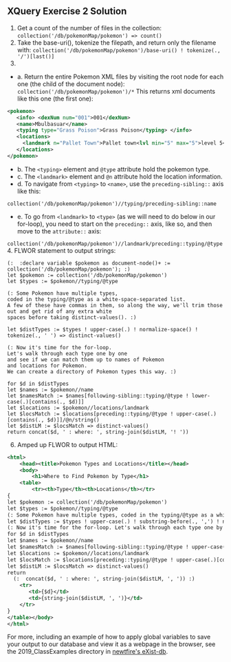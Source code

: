 ## XQuery Exercise 2 Solution

1. Get a count of the number of files in the collection: 
``
collection('/db/pokemonMap/pokemon') => count()
``
1. Take the base-uri(), tokenize the filepath, and return only the filename with:
``
collection('/db/pokemonMap/pokemon')/base-uri() ! tokenize(., '/')[last()]
``
1. 
  * a. Return the entire Pokemon XML files by visiting the root node for each one (the child of the document node): 
``
collection('/db/pokemonMap/pokemon')/*
``
This returns xml documents like this one (the first one): 
```xml
<pokemon> 
   <info> <dexNum num="001">001</dexNum>
   <name>Mbulbasuar</name> 
   <typing type="Grass Poison">Grass Poison</typing> </info> 
   <locations> 
     <landmark n="Pallet Town">Pallet town<lvl min="5" max="5">level 5</lvl> </landmark> 
   </locations> 
</pokemon>
```

  * b. The `<typing>` element and `@type` attribute hold the pokemon type. 
  * c. The `<landmark>` element and `@n` attribute hold the location information.
  * d. To navigate from `<typing>` to `<name>`, use the `preceding-sibling::` axis like this:

`` collection('/db/pokemonMap/pokemon')//typing/preceding-sibling::name
``
  * e.  To go from `<landmark>` to `<type>` (as we will need to do below in our for-loop), you need to start on the `preceding::` axis, like so, and then move to the `attribute::` axis: 

``
collection('/db/pokemonMap/pokemon')//landmark/preceding::typing/@type
``  
4. FLWOR statement to output strings:   

```
(:  :declare variable $pokemon as document-node()+ := collection('/db/pokemonMap/pokemon'); :)
let $pokemon := collection('/db/pokemonMap/pokemon')
let $types := $pokemon//typing/@type

(: Some Pokemon have multiple types, 
coded in the typing/@type as a white-space-separated list. 
A few of these have commas in them, so along the way, we'll trim those out and get rid of any extra white
spaces before taking distinct-values(). :)

let $distTypes := $types ! upper-case(.) ! normalize-space() ! tokenize(., ' ') => distinct-values()

(: Now it's time for the for-loop. 
Let's walk through each type one by one 
and see if we can match them up to names of Pokemon 
and locations for Pokemon. 
We can create a directory of Pokemon types this way. :)

for $d in $distTypes
let $names := $pokemon//name
let $namesMatch := $names[following-sibling::typing/@type ! lower-case(.)[contains(., $d)]]
let $locations := $pokemon//locations/landmark
let $locsMatch := $locations[preceding::typing/@type ! upper-case(.)[contains(., $d)]]/@n/string()
let $distLM := $locsMatch => distinct-values()
return concat($d, ' : where: ', string-join($distLM, '! '))
```

6. Amped up FLWOR to output HTML:
```xml
<html>
    <head><title>Pokemon Types and Locations</title></head>
    <body> 
        <h1>Where to Find Pokemon by Type</h1>
    <table>
        <tr><th>Type</th><th>Locations</th></tr>
{
let $pokemon := collection('/db/pokemonMap/pokemon')
let $types := $pokemon//typing/@type
(: Some Pokemon have multiple types, coded in the typing/@type as a white-space separated list. A few of these have commas in them, so along the way, we'll trim those out and get rid of any extra white spaces before taking distinct-values(). :)
let $distTypes := $types ! upper-case(.) ! substring-before(., ',') ! normalize-space() ! tokenize(., ' ') => distinct-values()
(: Now it's time for the for-loop. Let's walk through each type one by one and see if we can match them up to names of Pokemon and locations for Pokemon. We can create a directory of Pokemon types this way. :)
for $d in $distTypes
let $names := $pokemon//name
let $namesMatch := $names[following-sibling::typing/@type ! upper-case(.)[contains(., $d)]]
let $locations := $pokemon//locations/landmark
let $locsMatch := $locations[preceding::typing/@type ! upper-case(.)[contains(., $d)]]/@n/string()
let $distLM := $locsMatch => distinct-values()
return 
  (:  concat($d, ' : where: ', string-join($distLM, ', ')) :)
    <tr>
       <td>{$d}</td>
       <td>{string-join($distLM, ', ')}</td> 
    </tr>
}
</table></body>
</html>
```

For more, including an example of how to apply global variables to save your output to our database and view it as a webpage in the browser, see the 2019_ClassExamples directory in [newtfire's eXist-db](http://newtfire.org:8338).